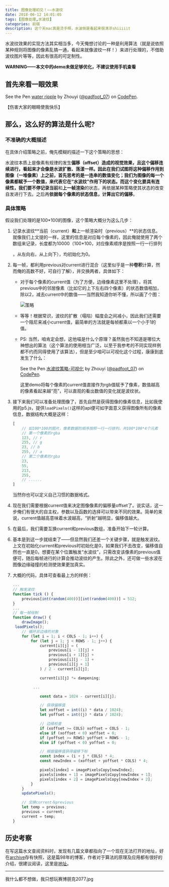 ```yaml
---
title: 图像处理初见！——水波纹
date: 2018-06-12 14:01:05
tags: [图像处理,水波纹]
categories: 前端
description: 这个天mac真是烫手啊，水波倒是看起来很清凉shiiiiit
---
```


水波纹效果的实现方法其实相当多，今天俺想讨论的一种是利用算法（就是说依照某种规则将图像的像素乱搞一通，看起来就像波纹一样！）来进行处理的，不借助波纹图片等等，因此有很高的可定制性。

**WARNING——本文中的demo未做足够优化，不建议使用手机查看**

## 首先来看一眼效果

<p data-height="265" data-theme-id="0" data-slug-hash="YvVypN" data-default-tab="js,result" data-user="padfoot_07" data-embed-version="2" data-pen-title="water ripple" class="codepen">See the Pen <a href="https://codepen.io/padfoot_07/pen/YvVypN/">water ripple</a> by Zhouyi (<a href="https://codepen.io/padfoot_07">@padfoot_07</a>) on <a href="https://codepen.io">CodePen</a>.</p>
<script async src="https://static.codepen.io/assets/embed/ei.js"></script>

【伤害大家的眼睛使我快乐】

## 那么，这么好的算法是什么呢?

### 不准确的大概描述

在具体介绍策略之前，俺先模糊的描述一下这个策略的思想：

水波纹本质上是像素有规律的发生**偏移（offset）**造成的视觉效果，且这个偏移连续进行，看起来才会像是水波扩散、荡漾一样。因此在我们试图将这种偏移作用到图像（一堆像素）上之前，首先思考的是一连串的数值变化；我们为图像的每一个像素都赋予一个数值，来代表它在“水波纹”作用下的状态。而这个变化要具有连续性，我们要不停记录**当前**和**上一帧渲染**的状态，再依据某种策略使其状态的改变自发进行下去。之后再**依据每个像素的状态信息，计算出它的偏移**。

### 具体策略

假设我们处理的是100*100的图像，这个策略大概分为这么几步：

1. 记录水波纹**当前（current）**和**上一帧渲染时（previous）**的状态信息。就像我们上文提的一样，这里的信息是对应每个像素的，因此俺就使用了两个数组来记录，长度都为10000（100*100，对应像素顺序是按照一行一行排列

   ，从左向右，从上向下），均初始化为0。

2. 每一帧，都利用previous对current进行混合（这里似乎是一种**卷积**计算，然而俺的高数不好，可自行了解），并交换两者，具体如下：

   - 对于每个像素的current值（为了方便，边缘像素这里不处理），将其previous中的邻居像素（比如它的上下左右四个像素）的状态数值相加，除以2，减去current中的数值——当然我知道你听不懂，所以画了个图：

     ![策略](http://7xrkxs.com1.z0.glb.clouddn.com/blogImg/%E6%B0%B4%E6%B3%A2%E7%BA%B9/%E6%B3%A2%E7%BA%B9%E7%AD%96%E7%95%A5.png)

   - 等等！根据常识，波纹的扩散（塌陷）幅度会之间减小，因此我们还需要一个阻尼来减小current值，最简单的方法就是每帧都乘以一个小于1的值。

   - PS: 当然，咱肯定会想，这他喵是什么个原理？虽然我也不知道是哪位大神想出的算法（这个算法的使用相当广泛，以至于我参考的不同实现样例都不约而同得使用了该算法），但是至少咱可以可视化这个过程，康康到底发生了什么：

     <p data-height="265" data-theme-id="0" data-slug-hash="rKymEg" data-default-tab="js,result" data-user="padfoot_07" data-embed-version="2" data-pen-title="水波纹策略-可视化" class="codepen">See the Pen <a href="https://codepen.io/padfoot_07/pen/rKymEg/">水波纹策略-可视化</a> by Zhouyi (<a href="https://codepen.io/padfoot_07">@padfoot_07</a>) on <a href="https://codepen.io">CodePen</a>.</p>
     <script async src="https://static.codepen.io/assets/embed/ei.js"></script>

     这里demo将每个像素的current值直接作为rgb值赋予了像素，数值越高的像素看起来越“亮”，可以直观的看出数值的变化就是波纹状。

3. 接下来我们可以准备处理图像了，首先自然是获得图像的像素信息，比如我使用的p5.js，提供`loadPixels()`这样的api便可如字面意义获得图像所有的像素信息，数据结构大概是这样：

   ```javascript
   [
       // 如100*100的图片，像素数据的顺序按照一行一行排列，共100*100*4个元素
       // 第一个像素的rgba
       123, // r
       255, // g
       23, // b
       255, // a
       // 第二个像素的rgba
       23,
       55,
       213,
       255,
       // ......
   ]
   ```

   当然你也可以定义自己习惯的数据格式。

4. 现在我们需要根据current值来决定图像像素的偏移量offset了。说实话，这一步俺们有很大的自主权，参数以及函数的选择可以带来不同的效果。简单的来说，current值越高意味着水波越高，“折射”越明显，偏移值越大。

5. 在最后，我们需要互换current和previous数组，准备开始下一轮计算。

6. 基本是到这一步就结束了——但显然我们还差一个关键步骤，就是触发波纹。上文在初始化current和previous时初始化是0，如果我们不去改变，偏移值自然也一直是0。想要在某个位置触发“水波纹”，只需改变该像素的previous值便可，随后每帧进行的计算会推动波纹的产生。除此之外，还可做一些水波在图像边缘碰撞的检测使效果更加真实。

7. 大概的代码，具体可查看最上方的样例：

   ```javascript
   ...
   // 触发波纹
   function tick () {
       previous[int(random(400))][int(random(400))] = 512;
   }
   ...
   // 每一帧绘制
   function draw() {
       drawImage();
   	loadPixels();
       // 循环非边缘的对象
       for (let i = 1; i < COLS - 1; i++) {
           for (let j = 1; j < ROWS - 1; j++) {
               current[i][j] = (
                   previous[i - 1][j] +
                   previous[i + 1][j] +
                   previous[i][j - 1] +
                   previous[i][j + 1]
               ) / 2 - current[i][j];
   
               current[i][j] *= dampening;
   
   			...
   
               const data = 1024 - current[i][j];
   
               // 获得偏移值
               let xoffset = int((i) * data / 1024);
               let yoffset = int((j) * data / 1024);
   
               // 边缘检查
               if (xoffset >= COLS) xoffset = COLS - 1;
               else if (xoffset < 0) xoffset = 0;
               if (yoffset >= ROWS) yoffset = ROWS - 1;
               else if (yoffset < 0) yoffset = 0;
   
               // 根据偏移值获得偏移下标
               const index = (i + j * COLS) * 4;
               const newIndex = (xoffset + yoffset * COLS) * 4;
   
               pixels[index] = imagePixelsCopy[newIndex];
               pixels[index + 1] = imagePixelsCopy[newIndex + 1];
               pixels[index + 2] = imagePixelsCopy[newIndex + 2];
           }
       }
       updatePixels();
   
       // 交换current与previous
       let temp = previous;
       previous = current;
       current = temp;
   }
   ```

   

## 历史考察

在写这篇水文查阅资料时，发现有几篇文章都指向了一个现在无法打开的地址，好在[archive](https://archive.org/)存有快照，这是篇98年的博客，作者对于算法的原理及应用都有很好的介绍，很建议阅读，这里是[地址](https://web.archive.org/web/20160607052007/http://freespace.virgin.net/hugo.elias/graphics/x_water.htm)。

------

我什么都不想做，我只想玩赛博朋克2077.jpg